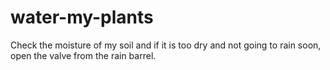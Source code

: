 # water-my-plants
Check the moisture of my soil and if it is too dry and not going to rain soon, open the valve from the rain barrel.  
